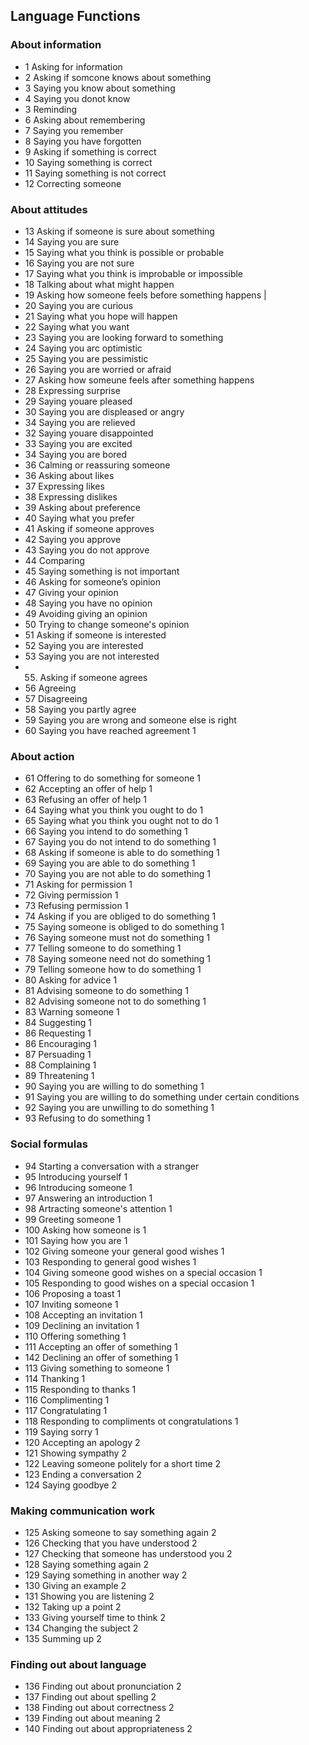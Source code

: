 ## Language Functions

### About information

- 1 Asking for information
- 2 Asking if somcone knows about something
- 3 Saying you know about something
- 4 Saying you donot know
- 3 Reminding
- 6 Asking about remembering 
- 7 Saying you remember 
- 8 Saying you have forgotten 
- 9 Asking if something is correct 
- 10 Saying something is correct 
- 11 Saying something is not correct 
- 12 Correcting someone 

### About attitudes

- 13 Asking if someone is sure about something 
- 14 Saying you are sure 
- 15 Saying what you think is possible or probable 
- 16 Saying you are not sure 
- 17 Saying what you think is improbable or impossible 
- 18 Talking about what might happen 
- 19 Asking how someone feels before something happens | 
- 20 Saying you are curious 
- 21 Saying what you hope will happen 
- 22 Saying what you want 
- 23 Saying you are looking forward to something 
- 24 Saying you arc optimistic 
- 25 Saying you are pessimistic 
- 26 Saying you are worried or afraid 
- 27 Asking how someune feels after something happens 
- 28 Expressing surprise 
- 29 Saying youare pleased 
- 30 Saying you are displeased or angry 
- 34 Saying you are relieved 
- 32 Saying youare disappointed 
- 33 Saying you are excited 
- 34 Saying you are bored 
- 36 Calming or reassuring someone 
- 36 Asking about likes 
- 37 Expressing likes 
- 38 Expressing dislikes 
- 39 Asking about preference 
- 40 Saying what you prefer 
- 41 Asking if someone approves 
- 42 Saying you approve 
- 43 Saying you do not approve 
- 44 Comparing 
- 45 Saying something is not important 
- 46 Asking for someone’s opinion 
- 47 Giving your opinion 
- 48 Saying you have no opinion 
- 49 Avoiding giving an opinion 
- 50 Trying to change someone's opinion 
- 51 Asking if someone is interested 
- 52 Saying you are interested 
- 53 Saying you are not interested 
- 55. Asking if someone agrees 
- 56 Agreeing 
- 57 Disagreeing 
- 58 Saying you partly agree 
- 59 Saying you are wrong and someone else is right
- 60 Saying you have reached agreement 1

### About action

- 61 Offering to do something for someone 1
- 62 Accepting an offer of help 1
- 63 Refusing an offer of help 1
- 64 Saying what you think you ought to do 1
- 65 Saying what you think you ought not to do 1
- 66 Saying you intend to do something 1
- 67 Saying you do not intend to do something 1
- 68 Asking if someone is able to do something 1
- 69 Saying you are able to do something 1
- 70 Saying you are not able to do something 1
- 71 Asking for permission 1
- 72 Giving permission 1
- 73 Refusing permission 1
- 74 Asking if you are obliged to do something 1
- 75 Saying someone is obliged to do something 1
- 76 Saying someone must not do something 1
- 77 Telling someone to do something 1
- 78 Saying someone need not do something 1
- 79 Telling someone how to do something 1
- 80 Asking for advice 1
- 81 Advising someone to do something 1
- 82 Advising someone not to do something 1
- 83 Warning someone 1
- 84 Suggesting 1
- 86 Requesting 1
- 86 Encouraging 1
- 87 Persuading 1
- 88 Complaining 1
- 89 Threatening 1
- 90 Saying you are willing to do something 1
- 91 Saying you are willing to do something under certain conditions
- 92 Saying you are unwilling to do something 1
- 93 Refusing to do something 1

### Social formulas

- 94 Starting a conversation with a stranger 
- 95 Introducing yourself 1
- 96 Introducing someone 1
- 97 Answering an introduction 1
- 98 Artracting someone's attention 1
- 99 Greeting someone 1
- 100 Asking how someone is 1
- 101 Saying how you are 1
- 102 Giving someone your general good wishes 1
- 103 Responding to general good wishes 1
- 104 Giving someone good wishes on a special occasion 1
- 105 Responding to good wishes on a special occasion 1
- 106 Proposing a toast 1
- 107 Inviting someone 1
- 108 Accepting an invitation 1
- 109 Declining an invitation 1
- 110 Offering something 1
- 111 Accepting an offer of something 1
- 142 Declining an offer of something 1
- 113 Giving something to someone 1
- 114 Thanking 1
- 115 Responding to thanks 1
- 116 Complimenting 1
- 117 Congratulating 1
- 118 Responding to compliments ot congratulations 1
- 119 Saying sorry 1
- 120 Accepting an apology 2
- 121 Showing sympathy 2
- 122 Leaving someone politely for a short time 2
- 123 Ending a conversation 2
- 124 Saying goodbye 2

### Making communication work

- 125 Asking someone to say something again 2
- 126 Checking that you have understood 2
- 127 Checking that someone has understood you 2
- 128 Saying something again 2
- 129 Saying something in another way 2
- 130 Giving an example 2
- 131 Showing you are listening 2
- 132 Taking up a point 2
- 133 Giving yourself time to think 2
- 134 Changing the subject 2
- 135 Summing up 2

### Finding out about language

- 136 Finding out about pronunciation 2
- 137 Finding out about spelling 2
- 138 Finding out about correctness 2
- 139 Finding out about meaning 2
- 140 Finding out about appropriateness 2

